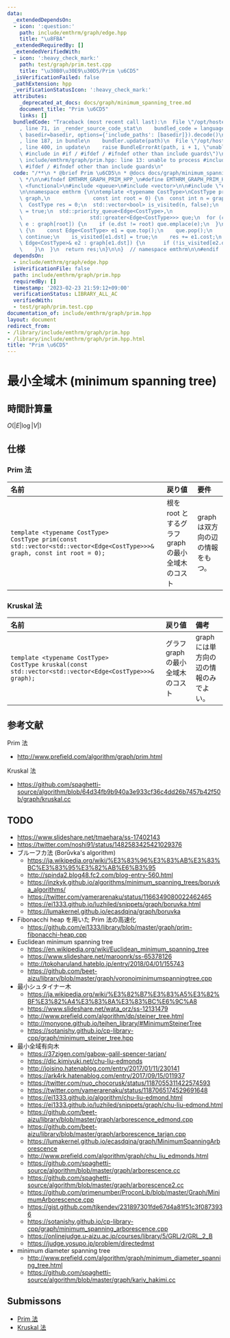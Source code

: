 ```yaml
---
data:
  _extendedDependsOn:
  - icon: ':question:'
    path: include/emthrm/graph/edge.hpp
    title: "\u8FBA"
  _extendedRequiredBy: []
  _extendedVerifiedWith:
  - icon: ':heavy_check_mark:'
    path: test/graph/prim.test.cpp
    title: "\u30B0\u30E9\u30D5/Prim \u6CD5"
  _isVerificationFailed: false
  _pathExtension: hpp
  _verificationStatusIcon: ':heavy_check_mark:'
  attributes:
    _deprecated_at_docs: docs/graph/minimum_spanning_tree.md
    document_title: "Prim \u6CD5"
    links: []
  bundledCode: "Traceback (most recent call last):\n  File \"/opt/hostedtoolcache/Python/3.9.16/x64/lib/python3.9/site-packages/onlinejudge_verify/documentation/build.py\"\
    , line 71, in _render_source_code_stat\n    bundled_code = language.bundle(stat.path,\
    \ basedir=basedir, options={'include_paths': [basedir]}).decode()\n  File \"/opt/hostedtoolcache/Python/3.9.16/x64/lib/python3.9/site-packages/onlinejudge_verify/languages/cplusplus.py\"\
    , line 187, in bundle\n    bundler.update(path)\n  File \"/opt/hostedtoolcache/Python/3.9.16/x64/lib/python3.9/site-packages/onlinejudge_verify/languages/cplusplus_bundle.py\"\
    , line 400, in update\n    raise BundleErrorAt(path, i + 1, \"unable to process\
    \ #include in #if / #ifdef / #ifndef other than include guards\")\nonlinejudge_verify.languages.cplusplus_bundle.BundleErrorAt:\
    \ include/emthrm/graph/prim.hpp: line 13: unable to process #include in #if /\
    \ #ifdef / #ifndef other than include guards\n"
  code: "/**\n * @brief Prim \u6CD5\n * @docs docs/graph/minimum_spanning_tree.md\n\
    \ */\n\n#ifndef EMTHRM_GRAPH_PRIM_HPP_\n#define EMTHRM_GRAPH_PRIM_HPP_\n\n#include\
    \ <functional>\n#include <queue>\n#include <vector>\n\n#include \"emthrm/graph/edge.hpp\"\
    \n\nnamespace emthrm {\n\ntemplate <typename CostType>\nCostType prim(const std::vector<std::vector<Edge<CostType>>>&\
    \ graph,\n              const int root = 0) {\n  const int n = graph.size();\n\
    \  CostType res = 0;\n  std::vector<bool> is_visited(n, false);\n  is_visited[root]\
    \ = true;\n  std::priority_queue<Edge<CostType>,\n                      std::vector<Edge<CostType>>,\n\
    \                      std::greater<Edge<CostType>>> que;\n  for (const Edge<CostType>&\
    \ e : graph[root]) {\n    if (e.dst != root) que.emplace(e);\n  }\n  while (!que.empty())\
    \ {\n    const Edge<CostType> e1 = que.top();\n    que.pop();\n    if (is_visited[e1.dst])\
    \ continue;\n    is_visited[e1.dst] = true;\n    res += e1.cost;\n    for (const\
    \ Edge<CostType>& e2 : graph[e1.dst]) {\n      if (!is_visited[e2.dst]) que.emplace(e2);\n\
    \    }\n  }\n  return res;\n}\n\n}  // namespace emthrm\n\n#endif  // EMTHRM_GRAPH_PRIM_HPP_\n"
  dependsOn:
  - include/emthrm/graph/edge.hpp
  isVerificationFile: false
  path: include/emthrm/graph/prim.hpp
  requiredBy: []
  timestamp: '2023-02-23 21:59:12+09:00'
  verificationStatus: LIBRARY_ALL_AC
  verifiedWith:
  - test/graph/prim.test.cpp
documentation_of: include/emthrm/graph/prim.hpp
layout: document
redirect_from:
- /library/include/emthrm/graph/prim.hpp
- /library/include/emthrm/graph/prim.hpp.html
title: "Prim \u6CD5"
---
```

# 最小全域木 (minimum spanning tree)


## 時間計算量

$O(\lvert E \rvert \log{\lvert V \rvert})$


## 仕様

### Prim 法

|名前|戻り値|要件|
|:--|:--|:--|
|`template <typename CostType>`<br>`CostType prim(const std::vector<std::vector<Edge<CostType>>>& graph, const int root = 0);`|根を $\mathrm{root}$ とするグラフ $\mathrm{graph}$ の最小全域木のコスト|$\mathrm{graph}$ は双方向の辺の情報をもつ。|


### Kruskal 法

|名前|戻り値|備考|
|:--|:--|:--|
|`template <typename CostType>`<br>`CostType kruskal(const std::vector<std::vector<Edge<CostType>>>& graph);`|グラフ $\mathrm{graph}$ の最小全域木のコスト|$\mathrm{graph}$ には単方向の辺の情報のみでよい。|


## 参考文献

Prim 法
- http://www.prefield.com/algorithm/graph/prim.html

Kruskal 法
- https://github.com/spaghetti-source/algorithm/blob/64d34fb9b940a3e933cf36c4dd26b7457b42f50b/graph/kruskal.cc


## TODO

- https://www.slideshare.net/tmaehara/ss-17402143
- https://twitter.com/noshi91/status/1482583425421029376
- ブルーフカ法 (Borůvka's algorithm)
  - https://ja.wikipedia.org/wiki/%E3%83%96%E3%83%AB%E3%83%BC%E3%83%95%E3%82%AB%E6%B3%95
  - http://spinda2.blog48.fc2.com/blog-entry-560.html
  - https://inzkyk.github.io/algorithms/minimum_spanning_trees/boruvka_algorithms/
  - https://twitter.com/yamerarenaku/status/1166349080022462465
  - https://ei1333.github.io/luzhiled/snippets/graph/boruvka.html
  - https://lumakernel.github.io/ecasdqina/graph/boruvka
- Fibonacchi heap を用いた Prim 法の高速化
  - https://github.com/ei1333/library/blob/master/graph/prim-fibonacchi-heap.cpp
- Euclidean minimum spanning tree
  - https://en.wikipedia.org/wiki/Euclidean_minimum_spanning_tree
  - https://www.slideshare.net/maroonrk/ss-65378126
  - http://tokoharuland.hateblo.jp/entry/2018/04/01/155743
  - https://github.com/beet-aizu/library/blob/master/graph/voronoiminimumspanningtree.cpp
- 最小シュタイナー木
  - https://ja.wikipedia.org/wiki/%E3%82%B7%E3%83%A5%E3%82%BF%E3%82%A4%E3%83%8A%E3%83%BC%E6%9C%A8
  - https://www.slideshare.net/wata_orz/ss-12131479
  - http://www.prefield.com/algorithm/dp/steiner_tree.html
  - http://monyone.github.io/teihen_library/#MinimumSteinerTree
  - https://sotanishy.github.io/cp-library-cpp/graph/minimum_steiner_tree.hpp
- 最小全域有向木
  - https://37zigen.com/gabow-galil-spencer-tarjan/
  - https://dic.kimiyuki.net/chu-liu-edmonds
  - http://joisino.hatenablog.com/entry/2017/01/11/230141
  - https://ark4rk.hatenablog.com/entry/2017/09/15/011937
  - https://twitter.com/nuo_chocorusk/status/1187055311422574593
  - https://twitter.com/yamerarenaku/status/1187065174529691648
  - https://ei1333.github.io/algorithm/chu-liu-edmond.html
  - https://ei1333.github.io/luzhiled/snippets/graph/chu-liu-edmond.html
  - https://github.com/beet-aizu/library/blob/master/graph/arborescence_edmond.cpp
  - https://github.com/beet-aizu/library/blob/master/graph/arborescence_tarjan.cpp
  - https://lumakernel.github.io/ecasdqina/graph/MinimumSpanningArborescence
  - http://www.prefield.com/algorithm/graph/chu_liu_edmonds.html
  - https://github.com/spaghetti-source/algorithm/blob/master/graph/arborescence.cc
  - https://github.com/spaghetti-source/algorithm/blob/master/graph/arborescence2.cc
  - https://github.com/primenumber/ProconLib/blob/master/Graph/MinimumArborescence.cpp
  - https://gist.github.com/tjkendev/231897301fde67d4a81f51c3f0873936
  - https://sotanishy.github.io/cp-library-cpp/graph/minimum_spanning_arborescence.cpp
  - https://onlinejudge.u-aizu.ac.jp/courses/library/5/GRL/2/GRL_2_B
  - https://judge.yosupo.jp/problem/directedmst
- minimum diameter spanning tree
  - http://www.prefield.com/algorithm/graph/minimum_diameter_spanning_tree.html
  - https://github.com/spaghetti-source/algorithm/blob/master/graph/kariv_hakimi.cc


## Submissons

- [Prim 法](https://onlinejudge.u-aizu.ac.jp/solutions/problem/GRL_2_A/review/4083632/emthrm/C++14)
- [Kruskal 法](https://onlinejudge.u-aizu.ac.jp/solutions/problem/GRL_2_A/review/4083639/emthrm/C++14)
